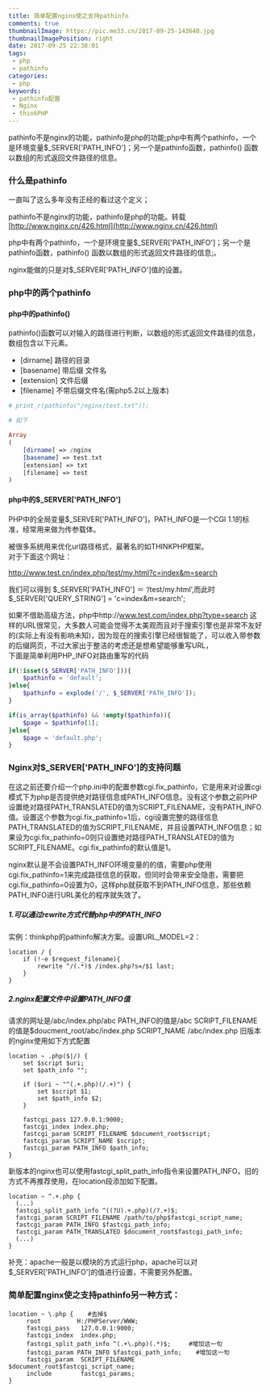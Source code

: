 ```yaml
---
title: 简单配置nginx使之支持pathinfo
comments: true
thumbnailImage: https://pic.me33.cn/2017-09-25-143640.jpg
thumbnailImagePosition: right
date: 2017-09-25 22:38:01
tags:
 - php
 - pathinfo
categories:
 - php
keywords:
 - pathinfo配置
 - Nginx
 - thinkPHP
---
```


pathinfo不是nginx的功能，pathinfo是php的功能;php中有两个pathinfo，一个是环境变量$_SERVER['PATH_INFO']；另一个是pathinfo函数，pathinfo() 函数以数组的形式返回文件路径的信息。
<!-- excerpt -->
<!-- toc -->

### 什么是pathinfo
一直叫了这么多年没有正经的看过这个定义；  

pathinfo不是nginx的功能，pathinfo是php的功能。转载[http://www.nginx.cn/426.html](http://www.nginx.cn/426.html)

php中有两个pathinfo，一个是环境变量$_SERVER['PATH_INFO']；另一个是pathinfo函数，pathinfo() 函数以数组的形式返回文件路径的信息;。  

nginx能做的只是对$_SERVER['PATH_INFO']值的设置。

### php中的两个pathinfo
#### php中的pathinfo()  
pathinfo()函数可以对输入的路径进行判断，以数组的形式返回文件路径的信息，数组包含以下元素。
 - [dirname]  路径的目录
 - [basename] 带后缀 文件名
 - [extension]  文件后缀
 - [filename]  不带后缀文件名(需php5.2以上版本)  

```php
# print_r(pathinfo("/nginx/test.txt"));

# 如下

Array
(
    [dirname] => /nginx
    [basename] => test.txt
    [extension] => txt
    [filename] => test
)

```
#### php中的$_SERVER['PATH_INFO']
PHP中的全局变量$_SERVER['PATH_INFO']，PATH_INFO是一个CGI 1.1的标准，经常用来做为传参载体。  

被很多系统用来优化url路径格式，最著名的如THINKPHP框架。  
对于下面这个网址：

http://www.test.cn/index.php/test/my.html?c=index&m=search

我们可以得到 $_SERVER['PATH_INFO'] ＝ ‘/test/my.html’,而此时 $_SERVER['QUERY_STRING'] = 'c=index&m=search';  

如果不借助高级方法，php中http://www.test.com/index.php?type=search 这样的URL很常见，大多数人可能会觉得不太美观而且对于搜索引擎也是非常不友好的(实际上有没有影响未知)，因为现在的搜索引擎已经很智能了，可以收入带参数的后缀网页，不过大家出于整洁的考虑还是想希望能够重写URL，  
下面是简单利用PHP_INFO对路由重写的代码  
```php
if(!isset($_SERVER['PATH_INFO'])){
    $pathinfo = 'default';
}else{
    $pathinfo = explode('/', $_SERVER['PATH_INFO']);
}

if(is_array($pathinfo) && !empty($pathinfo)){
    $page = $pathinfo[1];
}else{
    $page = 'default.php';
}

```

### Nginx对$_SERVER['PATH_INFO']的支持问题
在这之前还要介绍一个php.ini中的配置参数cgi.fix_pathinfo，它是用来对设置cgi模式下为php是否提供绝对路径信息或PATH_INFO信息。没有这个参数之前PHP设置绝对路径PATH_TRANSLATED的值为SCRIPT_FILENAME，没有PATH_INFO值。设置这个参数为cgi.fix_pathinfo=1后，cgi设置完整的路径信息PATH_TRANSLATED的值为SCRIPT_FILENAME，并且设置PATH_INFO信息；如果设为cgi.fix_pathinfo=0则只设置绝对路径PATH_TRANSLATED的值为SCRIPT_FILENAME。cgi.fix_pathinfo的默认值是1。

nginx默认是不会设置PATH_INFO环境变量的的值，需要php使用cgi.fix_pathinfo=1来完成路径信息的获取，但同时会带来安全隐患，需要把cgi.fix_pathinfo=0设置为0，这样php就获取不到PATH_INFO信息，那些依赖PATH_INFO进行URL美化的程序就失效了。

##### 1.可以通过rewrite方式代替php中的PATH_INFO
实例：thinkphp的pathinfo解决方案。设置URL_MODEL=2：
```
location / {
    if (!-e $request_filename){
        rewrite ^/(.*)$ /index.php?s=/$1 last;
    }
}
```

##### 2.nginx配置文件中设置PATH_INFO值
请求的网址是/abc/index.php/abc  PATH_INFO的值是/abc
SCRIPT_FILENAME的值是$doucment_root/abc/index.php
SCRIPT_NAME /abc/index.php
旧版本的nginx使用如下方式配置  
```
location ~ .php($|/) {
    set $script $uri;
    set $path_info "";

    if ($uri ~ "^(.+.php)(/.+)") {
        set $script $1;
        set $path_info $2;
    }

    fastcgi_pass 127.0.0.1:9000;
    fastcgi_index index.php;
    fastcgi_param SCRIPT_FILENAME $document_root$script;
    fastcgi_param SCRIPT_NAME $script;
    fastcgi_param PATH_INFO $path_info;
}
```
新版本的nginx也可以使用fastcgi_split_path_info指令来设置PATH_INFO，旧的方式不再推荐使用，在location段添加如下配置。
```
location ~ ^.+.php {
  (...)
  fastcgi_split_path_info ^((?U).+.php)(/?.+)$;
  fastcgi_param SCRIPT_FILENAME /path/to/php$fastcgi_script_name;
  fastcgi_param PATH_INFO $fastcgi_path_info;
  fastcgi_param PATH_TRANSLATED $document_root$fastcgi_path_info;
  (...)
}
```
补充：apache一般是以模块的方式运行php，apache可以对$_SERVER['PATH_INFO']的值进行设置，不需要另外配置。

### 简单配置nginx使之支持pathinfo另一种方式：
```
location ~ \.php {    #去掉$
     root          H:/PHPServer/WWW;
     fastcgi_pass   127.0.0.1:9000;
     fastcgi_index  index.php;
     fastcgi_split_path_info ^(.+\.php)(.*)$;     #增加这一句
     fastcgi_param PATH_INFO $fastcgi_path_info;    #增加这一句
     fastcgi_param  SCRIPT_FILENAME  $document_root$fastcgi_script_name;
     include        fastcgi_params;
}
```
